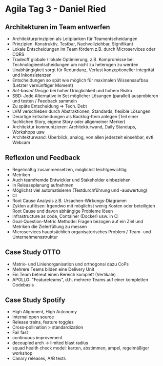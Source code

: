 # Agila Tag 3 - Daniel Ried

## Architekturen im Team entwerfen

 * Architekturprinzipien als Leitplanken für Teamentscheidungen
 * Prinzipien: Konstruktiv, Testbar, Nachvollziehbar, Signifikant
 * Lokale Entscheidungen im Team fördern z.B. durch Microservices oder CQRS
 * Tradeoff globale / lokale Optimierung, z.B. Kompromisse bei
   Technologieentscheidungen um nicht zu heterogen zu werden
 * Unabhängigkeit sorgt für Redundanz, Verlust konzeptioneller Integrität und
   Inkonsistenzen
 * Entscheidungen so spät wie möglich für maximalen Wissensaufbau (Letzter
   vernünftiger Moment)
 * *Set-based Design* bei hoher Dringlichkeit und hohem Risiko
 * SBD: Jede Alternative in Set möglicher Lösungen (parallel) ausprobieren und testen /
   Feedback sammeln
 * Zu späte Entscheidung => Tech. Debt
 * LVM verschieben durch Abstraktionen, Standards, flexible Lösungen
 * Derartige Entscheidungen als Backlog-Item anlegen (Teil einer fachlichen
   Story, eigene Story oder allgemeiner Merker)
 * Architektur kommunizieren: Architekturwand, Daily Standups, Workshops usw
 * Architekturwand: Überblick, analog, von allen jederzeit einsehbar, evtl.
   Webcam

## Reflexion und Feedback

 * Regelmäßig zusammensetzen, möglichst leichtgewichtig
 * Metriken
 * Auch teamfremde Entwickler und Stakeholder einbeziehen
 * In Releaseplanung aufnehmen
 * Möglichst viel automatisieren (Testdurchführung und -auswertung)
 * CI
 * Root Cause Analysis z.B. Ursachen-Wirkungs-Diagramm
 * Zyklen auflösen: Irgendwo mit möglichst wenig Kosten oder beteiligten Root
   Cause und davon abhängige Probleme lösen
 * Infrastructure as code, Container (Docker) usw. in CI
 * Goal-Question-Metric Methode: Fragen bezogen auf ein Ziel und Metriken die
   Zielerfüllung zu messen
 * Microservices hauptsächlich organisatorisches Problem / Team- und
   Unternehmensstruktur

## Case Study OTTO

 * Matrix- und Linienorganisation und orthogonal dazu CoPs
 * Mehrere Teams bilden eine Delivery Unit
 * Ein Team betreut einen Bereich komplett (Vertikale)
 * APOLLO: "Featureteams", d.h. mehrere Teams auf einer kompletten Codebasis

## Case Study Spotify

 * High Alignment, High Autonomy
 * Internal open source
 * Release trains, feature toggles
 * Cross-pollination > standardization
 * Fail fast
 * continuous improvement
 * decoupled arch -> limited blast radius
 * squad health check model: karten, abstimmen, ampel, regelmäßiger workshop
 * Canary releases, A/B tests
